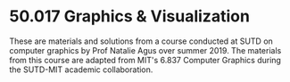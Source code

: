 # 50.017 Graphics & Visualization

These are materials and solutions from a course conducted at SUTD on computer graphics by Prof Natalie Agus over summer 2019.
The materials from this course are adapted from MIT's 6.837 Computer Graphics during the SUTD-MIT academic collaboration.
